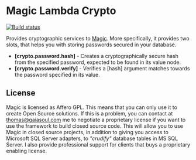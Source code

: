 
# Magic Lambda Crypto

[![Build status](https://travis-ci.org/polterguy/magic.lambda.crypto.svg?master)](https://travis-ci.org/polterguy/magic.lambda.crypto)

Provides cryptographic services to [Magic](https://github.com/polterguy/magic). More specifically, it provides two slots, that helps you
with storing passwords secured in your database.

* __[crypto.password.hash]__ - Creates a cryptographically secure hash from the specified password, expected to be found in its value node.
* __[crypto.password.verify]__ - Verifies a [hash] argument matches towards the password specified in its value.

## License

Magic is licensed as Affero GPL. This means that you can only use it to create Open Source solutions.
If this is a problem, you can contact at thomas@gaiasoul.com me to negotiate a proprietary license if
you want to use the framework to build closed source code. This will allow you to use Magic in closed
source projects, in addition to giving you access to Microsoft SQL Server adapters, to _"crudify"_
database tables in MS SQL Server. I also provide professional support for clients that buys a
proprietary enabling license.
